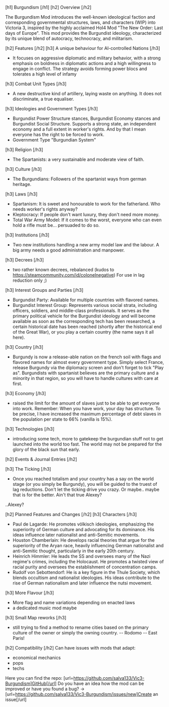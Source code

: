 [h1] Burgundism [/h1]
[h2] Overview [/h2]

The Burgundism Mod introduces the well-known ideological faction and corresponding governmental structures, laws, and characters (WIP) into Victoria 3, inspired by the highly acclaimed HoI4 Mod "The New Order: Last days of Europe". This mod provides the Burgundist ideology, characterized by its unique blend of autocracy, technocracy, and militarism.

[h2] Features [/h2]
[h3] A unique behaviour for AI-controlled Nations [/h3]
- It focuses on aggressive diplomatic and military behavior, with a strong emphasis on boldness in diplomatic actions and a high willingness to engage in conflict. The strategy avoids forming power blocs and tolerates a high level of infamy

[h3] Combat Unit Types [/h3]
- A new destructive kind of artillery, laying waste on anything. It does not discriminate, a true equaliser.

[h3] Ideologies and Government Types [/h3]
- Burgundist Power Structure stances, Burgundist Economy stances and Burgundist Social Structure. Supports a strong state, an independent economy and a full extent in worker's rights. And by that I mean everyone has the right to be forced to work.
- Government Type "Burgundian System"

[h3] Religion [/h3]
- The Spartanists: a very sustainable and moderate view of faith.

[h3] Culture [/h3]
- The Burgundians: Followers of the spartanist ways from german heritage.

[h3] Laws [/h3]
- Spartanism: It is sweet and honourable to work for the fatherland. Who needs worker's rights anyway?
- Kleptocracy: If people don't want luxury, they don't need more money.
- Total War Army Model: If it comes to the worst, everyone who can even hold a rifle must be... persuaded to do so.

[h3] Institutions [/h3]
- Two new institutions handling a new army model law and the labour. A big army needs a good administration and manpower.

[h3] Decrees [/h3]
- two rather known decrees, rebalanced (kudos to https://steamcommunity.com/id/colonelnegative)
For use in lag reduction only ;)

[h3] Interest Groups and Parties [/h3]
- Burgundist Party: Available for multiple countries with flavored names.
- Burgundist Interest Group: Represents various social strata, including officers, soldiers, and middle-class professionals. It serves as the primary political vehicle for the Burgundist ideology and will become available as soon as the corresponding tech has been researched, a certain historical date has been reached (shortly after the historical end of the Great War), or you play a certain country (the name says it all here).

[h3] Country [/h3]
- Burgundy is now a release-able nation on the french soil with flags and flavored names for almost every government type. Simply select France, release Burgundy via the diplomacy screen and don't forget to tick "Play as". Burgundists with spartanist believes are the primary culture and a minority in that region, so you will have to handle cultures with care at first.

[h3] Economy [/h3]
- raised the limit for the amount of slaves just to be able to get everyone into work. Remember: When you have work, your day has structure. To be precise, I have increased the maximum percentage of debt slaves in the population per state to 66% (vanilla is 15%).

[h3] Technologies [/h3]
- introducing some tech, more to gatekeep the burgundian stuff not to get launched into the world too fast. The world may not be prepared for the glory of the black sun that early.

[h2] Events & Journal Entries [/h2]

[h3] The Ticking [/h3]
- Once you reached totalism and your country has a say on the world stage (or you simply be Burgundy), you will be guided to the truest of lag reductions. Don't let the ticking drive you crazy. Or maybe.. maybe that is for the better. Ain't that true Alexey?

..Alexey?

[h2] Planned Features and Changes [/h2]
[h3] Characters [/h3]
- Paul de Lagarde: He promotes völkisch ideologies, emphasizing the superiority of German culture and advocating for its dominance. His ideas influence later nationalist and anti-Semitic movements.
- Houston Chamberlain: He develops racial theories that argue for the superiority of the Aryan race, heavily influencing German nationalist and anti-Semitic thought, particularly in the early 20th century.
- Heinrich Himmler: He leads the SS and oversees many of the Nazi regime's crimes, including the Holocaust. He promotes a twisted view of racial purity and oversees the establishment of concentration camps.
- Rudolf von Sebottendorf: He is a key figure in the Thule Society, which blends occultism and nationalist ideologies. His ideas contribute to the rise of German nationalism and later influence the nutsi movement.

[h3] More Flavour [/h3]
- More flag and name variations depending on enacted laws
- a dedicated music mod maybe

[h3] Small Map reworks [/h3]
- still trying to find a method to rename cities based on the primary culture of the owner or simply the owning country.
-- Rodomo
-- East Paris!

[h2] Compatibility [/h2]
Can have issues with mods that adapt:
- economical mechanics
- pops
- techs

Here  you can find the repo: [url=https://github.com/salva133/Vic3-Burgundism]GitHub[/url]
Do you have an idea how the mod can be improved or have you found a bug? -> [url=https://github.com/salva133/Vic3-Burgundism/issues/new]Create an issue[/url]
